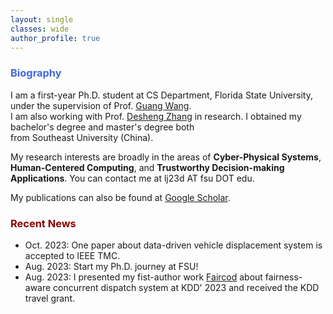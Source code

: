 ```yaml
---
layout: single
classes: wide
author_profile: true
---
```


[//]: # (<span lang="zh-cn">)

[//]: # (            <font size="5" face="Times New Roman"><b>Wen jun </b>)

[//]: # (            </font><font size="4" face="华文行楷">文俊</font><b>)

[//]: # (<font size="4" face="Times New Roman">&nbsp;&nbsp;)

[//]: # (            </font><font size="4" face="Times New Roman">&nbsp;&nbsp;&nbsp;&nbsp;)

[//]: # (<br></font></b></span>)

[//]: # (**Biography**)
### <span style="color:royalBlue;font-weight:bold">Biography</span>

I am a first-year Ph.D. student at CS Department, Florida State University, under the supervision of Prof. [Guang Wang](http://guangwang.me/#/home). 
<br>I am also working with Prof. [Desheng Zhang](https://www.cs.rutgers.edu/~dz220/) in research. I obtained my bachelor's degree and master's degree both <br>from Southeast University (China).

My research interests are broadly in the areas of **Cyber-Physical Systems**, **Human-Centered Computing**, and **Trustworthy Decision-making Applications**. You can contact me at lj23d AT fsu DOT edu.

My publications can also be found at [Google Scholar](https://scholar.google.com.hk/citations?user=G66TbJYAAAAJ&hl=zh-CN). 



### <span style="color:DarkRed;font-weight:bold">Recent News</span>

[//]: # (**Recent News**)

* Oct. 2023: One paper about data-driven vehicle displacement system is accepted to IEEE TMC.
* Aug. 2023: Start my Ph.D. journey at FSU!
* Aug. 2023: I presented my fist-author work [Faircod](https://dl.acm.org/doi/10.1145/3580305.3599824) about fairness-aware concurrent dispatch system at KDD' 2023 and received the KDD travel grant.




